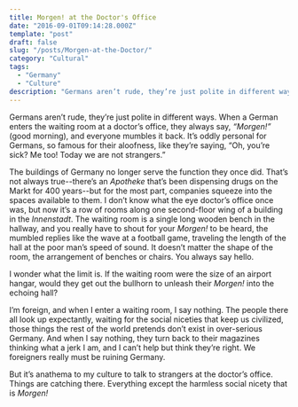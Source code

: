 ```yaml
---
title: Morgen! at the Doctor's Office
date: "2016-09-01T09:14:28.000Z"
template: "post"
draft: false
slug: "/posts/Morgen-at-the-Doctor/"
category: "Cultural"
tags:
  - "Germany"
  - "Culture"
description: "Germans aren’t rude, they’re just polite in different ways. When a German enters the waiting room at a doctor’s office, they always say, “Morgen!” (good morning), and everyone mumbles it back. It’s oddly personal..."
---
```


<p>Germans aren’t rude, they’re just polite in different ways. When a German enters the waiting room at a doctor’s office, they always say, <em>“Morgen!”</em> (good morning), and everyone mumbles it back. It’s oddly personal for Germans, so famous for their aloofness, like they’re saying, “Oh, you’re sick? Me too! Today we are not strangers.” </p>

<p>The buildings of Germany no longer serve the function they once did. That’s not always true--there’s an <em>Apotheke</em> that’s been dispensing drugs on the Markt for 400 years--but for the most part, companies squeeze into the spaces available to them. I don’t know what the eye doctor’s office once was, but now it’s a row of rooms along one second-floor wing of a building in the <em>Innenstadt</em>. The waiting room is a single long wooden bench in the hallway, and you really have to shout for your <em>Morgen!</em> to be heard, the mumbled replies like the wave at a football game, traveling the length of the hall at the poor man’s speed of sound. It doesn’t matter the shape of the room, the arrangement of benches or chairs. You always say hello. </p>

<p>I wonder what the limit is. If the waiting room were the size of an airport hangar, would they get out the bullhorn to unleash their <em>Morgen!</em> into the echoing hall? </p>

<p>I’m foreign, and when I enter a waiting room, I say nothing. The people there all look up expectantly, waiting for the social niceties that keep us civilized, those things the rest of the world pretends don’t exist in over-serious Germany. And when I say nothing, they turn back to their magazines thinking what a jerk I am, and I can’t help but think they’re right. We foreigners really must be ruining Germany. </p>

<p>But it’s anathema to my culture to talk to strangers at the doctor’s office. Things are catching there. Everything except the harmless social nicety that is <em>Morgen!</em></p>